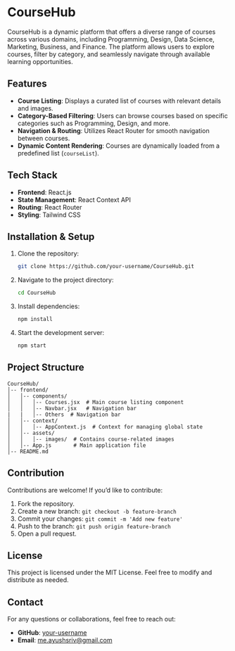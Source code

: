 # CourseHub

CourseHub is a dynamic platform that offers a diverse range of courses across various domains, including Programming, Design, Data Science, Marketing, Business, and Finance. The platform allows users to explore courses, filter by category, and seamlessly navigate through available learning opportunities.

## Features

- **Course Listing**: Displays a curated list of courses with relevant details and images.
- **Category-Based Filtering**: Users can browse courses based on specific categories such as Programming, Design, and more.
- **Navigation & Routing**: Utilizes React Router for smooth navigation between courses.
- **Dynamic Content Rendering**: Courses are dynamically loaded from a predefined list (`courseList`).

## Tech Stack

- **Frontend**: React.js
- **State Management**: React Context API
- **Routing**: React Router
- **Styling**: Tailwind CSS

## Installation & Setup

1. Clone the repository:

   ```bash
   git clone https://github.com/your-username/CourseHub.git
   ```

2. Navigate to the project directory:

   ```bash
   cd CourseHub
   ```

3. Install dependencies:

   ```bash
   npm install
   ```

4. Start the development server:
   ```bash
   npm start
   ```

## Project Structure

```
CourseHub/
│-- frontend/
│   │-- components/
│   │   │-- Courses.jsx  # Main course listing component
│   │   │-- Navbar.jsx   # Navigation bar
|   |   │-- Others  # Navigation bar
│   │-- context/
│   │   │-- AppContext.js  # Context for managing global state
│   │-- assets/
│   │   │-- images/  # Contains course-related images
│   │-- App.js       # Main application file
│-- README.md
```

## Contribution

Contributions are welcome! If you’d like to contribute:

1. Fork the repository.
2. Create a new branch: `git checkout -b feature-branch`
3. Commit your changes: `git commit -m 'Add new feature'`
4. Push to the branch: `git push origin feature-branch`
5. Open a pull request.

## License

This project is licensed under the MIT License. Feel free to modify and distribute as needed.

## Contact

For any questions or collaborations, feel free to reach out:

- **GitHub**: [your-username](https://github.com/meayushsriv)
- **Email**: me.ayushsriv@gmail.com
